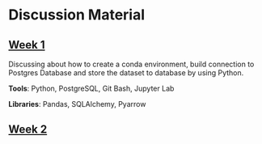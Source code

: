 # Discussion Material

## [Week 1]()
Discussing about how to create a conda environment, build connection to Postgres Database and store the dataset to database by using Python.

**Tools**: Python, PostgreSQL, Git Bash, Jupyter Lab

**Libraries**: Pandas, SQLAlchemy, Pyarrow

## [Week 2]()
